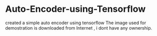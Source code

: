 # Auto-Encoder-using-Tensorflow
created a simple auto encoder using tensorflow 
The image used for demostration is downloaded from Internet , i dont have any ownership.
